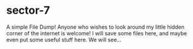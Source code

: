 # sector-7

A simple File Dump!
Anyone who wishes to look around my little hidden corner of the internet is welcome! I will save some files here, and maybe even put some useful stuff here. We will see...
